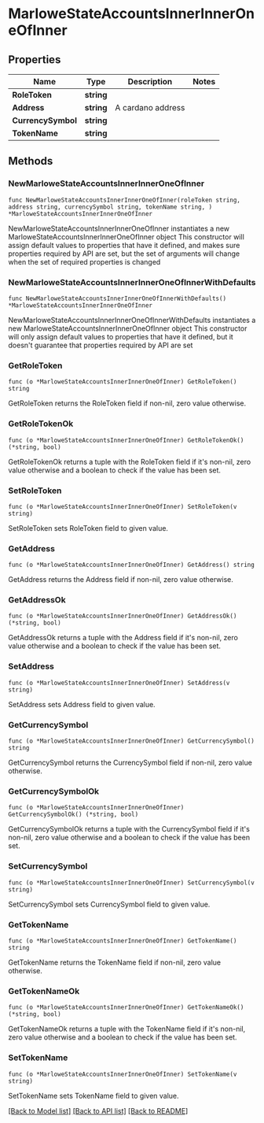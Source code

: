 # MarloweStateAccountsInnerInnerOneOfInner

## Properties

Name | Type | Description | Notes
------------ | ------------- | ------------- | -------------
**RoleToken** | **string** |  | 
**Address** | **string** | A cardano address | 
**CurrencySymbol** | **string** |  | 
**TokenName** | **string** |  | 

## Methods

### NewMarloweStateAccountsInnerInnerOneOfInner

`func NewMarloweStateAccountsInnerInnerOneOfInner(roleToken string, address string, currencySymbol string, tokenName string, ) *MarloweStateAccountsInnerInnerOneOfInner`

NewMarloweStateAccountsInnerInnerOneOfInner instantiates a new MarloweStateAccountsInnerInnerOneOfInner object
This constructor will assign default values to properties that have it defined,
and makes sure properties required by API are set, but the set of arguments
will change when the set of required properties is changed

### NewMarloweStateAccountsInnerInnerOneOfInnerWithDefaults

`func NewMarloweStateAccountsInnerInnerOneOfInnerWithDefaults() *MarloweStateAccountsInnerInnerOneOfInner`

NewMarloweStateAccountsInnerInnerOneOfInnerWithDefaults instantiates a new MarloweStateAccountsInnerInnerOneOfInner object
This constructor will only assign default values to properties that have it defined,
but it doesn't guarantee that properties required by API are set

### GetRoleToken

`func (o *MarloweStateAccountsInnerInnerOneOfInner) GetRoleToken() string`

GetRoleToken returns the RoleToken field if non-nil, zero value otherwise.

### GetRoleTokenOk

`func (o *MarloweStateAccountsInnerInnerOneOfInner) GetRoleTokenOk() (*string, bool)`

GetRoleTokenOk returns a tuple with the RoleToken field if it's non-nil, zero value otherwise
and a boolean to check if the value has been set.

### SetRoleToken

`func (o *MarloweStateAccountsInnerInnerOneOfInner) SetRoleToken(v string)`

SetRoleToken sets RoleToken field to given value.


### GetAddress

`func (o *MarloweStateAccountsInnerInnerOneOfInner) GetAddress() string`

GetAddress returns the Address field if non-nil, zero value otherwise.

### GetAddressOk

`func (o *MarloweStateAccountsInnerInnerOneOfInner) GetAddressOk() (*string, bool)`

GetAddressOk returns a tuple with the Address field if it's non-nil, zero value otherwise
and a boolean to check if the value has been set.

### SetAddress

`func (o *MarloweStateAccountsInnerInnerOneOfInner) SetAddress(v string)`

SetAddress sets Address field to given value.


### GetCurrencySymbol

`func (o *MarloweStateAccountsInnerInnerOneOfInner) GetCurrencySymbol() string`

GetCurrencySymbol returns the CurrencySymbol field if non-nil, zero value otherwise.

### GetCurrencySymbolOk

`func (o *MarloweStateAccountsInnerInnerOneOfInner) GetCurrencySymbolOk() (*string, bool)`

GetCurrencySymbolOk returns a tuple with the CurrencySymbol field if it's non-nil, zero value otherwise
and a boolean to check if the value has been set.

### SetCurrencySymbol

`func (o *MarloweStateAccountsInnerInnerOneOfInner) SetCurrencySymbol(v string)`

SetCurrencySymbol sets CurrencySymbol field to given value.


### GetTokenName

`func (o *MarloweStateAccountsInnerInnerOneOfInner) GetTokenName() string`

GetTokenName returns the TokenName field if non-nil, zero value otherwise.

### GetTokenNameOk

`func (o *MarloweStateAccountsInnerInnerOneOfInner) GetTokenNameOk() (*string, bool)`

GetTokenNameOk returns a tuple with the TokenName field if it's non-nil, zero value otherwise
and a boolean to check if the value has been set.

### SetTokenName

`func (o *MarloweStateAccountsInnerInnerOneOfInner) SetTokenName(v string)`

SetTokenName sets TokenName field to given value.



[[Back to Model list]](../README.md#documentation-for-models) [[Back to API list]](../README.md#documentation-for-api-endpoints) [[Back to README]](../README.md)


